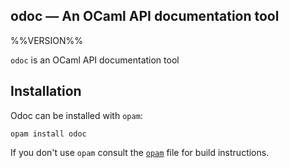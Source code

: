 odoc — An OCaml API documentation tool
--------------------------------------
%%VERSION%%

`odoc` is an OCaml API documentation tool

## Installation

Odoc can be installed with `opam`:

    opam install odoc

If you don't use `opam` consult the [`opam`](opam) file for build instructions.



